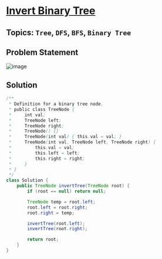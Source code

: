 # [Invert Binary Tree](https://leetcode.com/problems/invert-binary-tree/?envType=study-plan-v2&envId=top-interview-150)
## Topics: `Tree`, `DFS`, `BFS`, `Binary Tree`
## Problem Statement
![image](https://github.com/SiddhantKumarMaurya/LeetCode_Questions/assets/107787014/cf1bc183-c89c-4e09-8ff8-72d77e6abb3c)
## Solution
```java
/**
 * Definition for a binary tree node.
 * public class TreeNode {
 *     int val;
 *     TreeNode left;
 *     TreeNode right;
 *     TreeNode() {}
 *     TreeNode(int val) { this.val = val; }
 *     TreeNode(int val, TreeNode left, TreeNode right) {
 *         this.val = val;
 *         this.left = left;
 *         this.right = right;
 *     }
 * }
 */
class Solution {
    public TreeNode invertTree(TreeNode root) {
        if (root == null) return null;

        TreeNode temp = root.left;
        root.left = root.right;
        root.right = temp;

        invertTree(root.left);
        invertTree(root.right);

        return root;
    }
}
```
